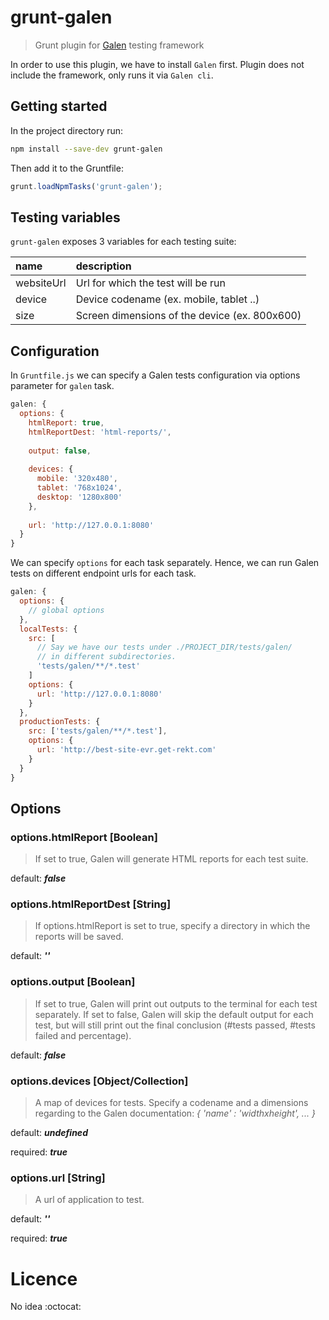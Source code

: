 # grunt-galen

> Grunt plugin for [Galen](http://galenframework.com/) testing framework

In order to use this plugin, we have to install `Galen` first. Plugin does not include
the framework, only runs it via `Galen cli`.

## Getting started
In the project directory run:

```bash
npm install --save-dev grunt-galen
```

Then add it to the Gruntfile:

```js
grunt.loadNpmTasks('grunt-galen');
```

## Testing variables

`grunt-galen` exposes 3 variables for each testing suite:


| name     |                  description                  |
|:---------|:----------------------------------------------|
|websiteUrl|Url for which the test will be run             |
|device    |Device codename (ex. mobile, tablet ..)        |
|size      |Screen dimensions of the device (ex. 800x600)  |

## Configuration

In `Gruntfile.js` we can specify a Galen tests configuration via
options parameter for `galen` task.

```js
galen: {
  options: {
    htmlReport: true,
    htmlReportDest: 'html-reports/',
    
    output: false,
    
    devices: {
      mobile: '320x480',
      tablet: '768x1024',
      desktop: '1280x800'
    },
    
    url: 'http://127.0.0.1:8080'
  }
}
```

We can specify `options` for each task separately. Hence, we can run Galen tests on different endpoint urls for each task.

```js
galen: {
  options: {
    // global options
  },
  localTests: {
    src: [
      // Say we have our tests under ./PROJECT_DIR/tests/galen/
      // in different subdirectories.
      'tests/galen/**/*.test'
    ]
    options: {
      url: 'http://127.0.0.1:8080'
    }
  },
  productionTests: {
    src: ['tests/galen/**/*.test'],
    options: {
      url: 'http://best-site-evr.get-rekt.com'
    }
  }
}
```

## Options

### options.htmlReport [Boolean]
> If set to true, Galen will generate HTML reports for each test suite.

default: ***false***

### options.htmlReportDest [String]
> If options.htmlReport is set to true, specify a directory in which the reports will
> be saved.

default: ***''***

### options.output [Boolean]
> If set to true, Galen will print out outputs to the terminal for each test separately.
> If set to false, Galen will skip the default output for each test, but will still print
> out the final conclusion (#tests passed, #tests failed and percentage).

default: ***false***

### options.devices [Object/Collection]
> A map of devices for tests. Specify a codename and a dimensions regarding to the
> Galen documentation: *{ 'name' : 'widthxheight', ... }*

default: ***undefined***

required: ***true***

### options.url [String]
> A url of application to test.

default: ***''***

required: ***true***

# Licence 
No idea :octocat:
